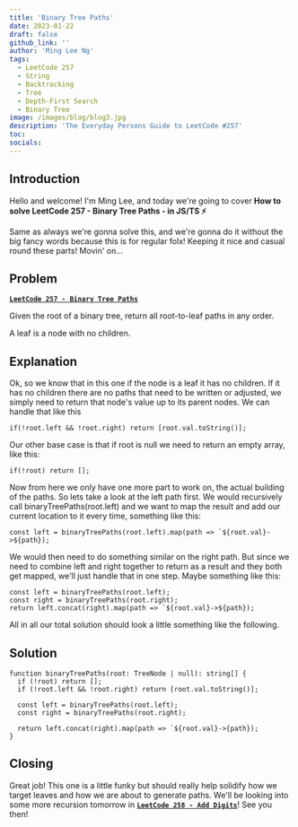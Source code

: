 ```yaml
---
title: 'Binary Tree Paths'
date: 2023-01-22
draft: false
github_link: ''
author: 'Ming Lee Ng'
tags:
  - LeetCode 257
  - String
  - Backtracking
  - Tree
  - Depth-First Search
  - Binary Tree
image: /images/blog/blog3.jpg
description: 'The Everyday Persons Guide to LeetCode #257'
toc:
socials:
---
```


## Introduction

Hello and welcome! I'm Ming Lee, and today we're going to cover **How to solve LeetCode 257 - Binary Tree Paths - in JS/TS :zap:**

Same as always we're gonna solve this, and we're gonna do it without the big fancy words because this is for regular folx! Keeping it nice and casual
round these parts! Movin' on...

## Problem

<b><a href='https://leetcode.com/problems/binary-tree-paths'>`LeetCode 257 - Binary Tree Paths`</a></b>

Given the root of a binary tree, return all root-to-leaf paths in any order.

A leaf is a node with no children.

## Explanation

Ok, so we know that in this one if the node is a leaf it has no children. If it has no children there are no paths that need to be written or
adjusted, we simply need to return that node's value up to its parent nodes. We can handle that like this

```
if(!root.left && !root.right) return [root.val.toString()];
```

Our other base case is that if root is null we need to return an empty array, like this:

```
if(!root) return [];
```

Now from here we only have one more part to work on, the actual building of the paths. So lets take a look at the left path first. We would
recursively call binaryTreePaths(root.left) and we want to map the result and add our current location to it every time, something like this:

```
const left = binaryTreePaths(root.left).map(path => `${root.val}->${path});
```

We would then need to do something similar on the right path. But since we need to combine left and right together to return as a result and they both
get mapped, we'll just handle that in one step. Maybe something like this:

```
const left = binaryTreePaths(root.left);
const right = binaryTreePaths(root.right);
return left.concat(right).map(path => `${root.val}->${path});
```

All in all our total solution should look a little something like the following.

## Solution

```
function binaryTreePaths(root: TreeNode | null): string[] {
  if (!root) return [];
  if (!root.left && !root.right) return [root.val.toString()];

  const left = binaryTreePaths(root.left);
  const right = binaryTreePaths(root.right);

  return left.concat(right).map(path => `${root.val}->{path});
}
```

## Closing

Great job! This one is a little funky but should really help solidify how we target leaves and how we are about to generate paths. We'll be looking
into some more recursion tomorrow in <a href='../adddigits/'>**`LeetCode 258 - Add Digits`**</a>! See you then!
